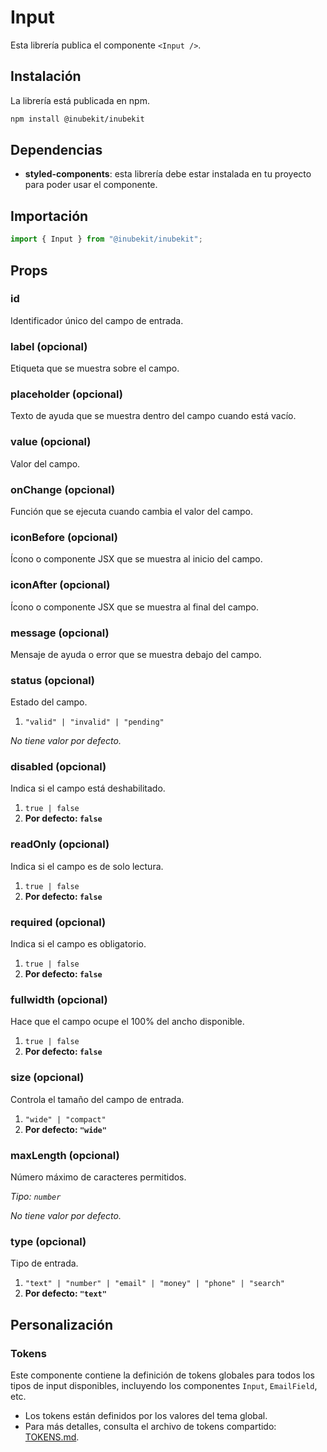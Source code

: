 # Input

Esta librería publica el componente `<Input />`.

## Instalación

La librería está publicada en npm.

```bash
npm install @inubekit/inubekit
```

## Dependencias

- **styled-components**: esta librería debe estar instalada en tu proyecto para poder usar el componente.

## Importación

```jsx
import { Input } from "@inubekit/inubekit";
```

## Props

### id

Identificador único del campo de entrada.

### label (opcional)

Etiqueta que se muestra sobre el campo.

### placeholder (opcional)

Texto de ayuda que se muestra dentro del campo cuando está vacío.

### value (opcional)

Valor del campo.

### onChange (opcional)

Función que se ejecuta cuando cambia el valor del campo.

### iconBefore (opcional)

Ícono o componente JSX que se muestra al inicio del campo.

### iconAfter (opcional)

Ícono o componente JSX que se muestra al final del campo.

### message (opcional)

Mensaje de ayuda o error que se muestra debajo del campo.

### status (opcional)

Estado del campo.

1. `"valid" | "invalid" | "pending"`

_No tiene valor por defecto._

### disabled (opcional)

Indica si el campo está deshabilitado.

1. `true | false`
2. **Por defecto: `false`**

### readOnly (opcional)

Indica si el campo es de solo lectura.

1. `true | false`
2. **Por defecto: `false`**

### required (opcional)

Indica si el campo es obligatorio.

1. `true | false`
2. **Por defecto: `false`**

### fullwidth (opcional)

Hace que el campo ocupe el 100% del ancho disponible.

1. `true | false`
2. **Por defecto: `false`**

### size (opcional)

Controla el tamaño del campo de entrada.

1. `"wide" | "compact"`
2. **Por defecto: `"wide"`**

### maxLength (opcional)

Número máximo de caracteres permitidos.

_Tipo: `number`_

_No tiene valor por defecto._

### type (opcional)

Tipo de entrada.

1. `"text" | "number" | "email" | "money" | "phone" | "search"`
2. **Por defecto: `"text"`**

## Personalización

### Tokens

Este componente contiene la definición de tokens globales para todos los tipos de input disponibles, incluyendo los componentes `Input`, `EmailField`, etc.

- Los tokens están definidos por los valores del tema global.
- Para más detalles, consulta el archivo de tokens compartido: [TOKENS.md](../TOKENS.md).
